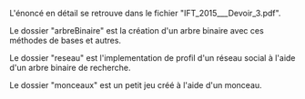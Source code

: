 L'énoncé en détail se retrouve dans le fichier "IFT_2015___Devoir_3.pdf".

Le dossier "arbreBinaire" est la création d'un arbre binaire avec ces méthodes de bases et autres.

Le dossier "reseau" est l'implementation de profil d'un réseau social à l'aide d'un arbre binaire de recherche.

Le dossier "monceaux" est un petit jeu créé à l'aide d'un monceau.
